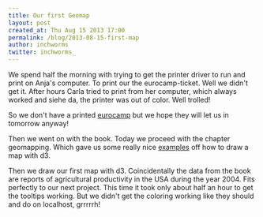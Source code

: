 ```yaml
---
title: Our first Geomap
layout: post
created_at: Thu Aug 15 2013 17:00
permalink: /blog/2013-08-15-first-map
author: inchworms
twitter: inchworms_
---
```


We spend half the morning with trying to get the printer driver to run and print on Anja's computer. To print our the eurocamp-ticket. Well we didn't get it. After hours Carla tried to print from her computer, which always worked and siehe da, the printer was out of color.
Well trolled!

So we don't have a printed [eurocamp](http://2013.eurucamp.org/) but we hope they will let us in tomorrow anyway!

Then we went on with the book. Today we proceed with the chapter geomapping. Which gave us some really nice [examples](http://bl.ocks.org/mbostock/3711652) off how to draw a map with d3.

Then we draw our first map with d3. Coincidentally the data from the book are reports of agricultural productivity in the USA during the year 2004. Fits perfectly to our next project. This time it took only about half an hour to get the tooltips working. But we didn't get the coloring working like they should and do on localhost, grrrrrh!


<div id="geo_mapping_usa" ></div>
<script type="text/javascript">

      //Width and height
      var w = 700;
      var h = 500;

      //Define map projection
      var projection = d3.geo.albersUsa()
                   .translate([w/2, h/2])
                   .scale([700]);

      //Define path generator
      var path = d3.geo.path()
               .projection(projection);

      var div = d3.select("body").append("div")   
          .attr("class", "tooltip_geomapping")               
          .style("opacity", 0);
               
      //Define quantize scale to sort data values into buckets of color
      var color_geo_map = d3.scale.quantize()
                .range(["rgb(237,248,233)","rgb(186,228,179)","rgb(116,196,118)","rgb(49,163,84)","rgb(0,109,44)"]);
                //Colors taken from colorbrewer.js, included in the D3 download

      //Create SVG element
      var svg = d3.select("#geo_mapping_usa")
            .append("svg")
            .attr("width", w)
            .attr("height", h);

      //Load in agriculture data
      d3.csv("../data/us-ag-productivity-2004.csv", function(data) {

        //Set input domain for color scale
        color_geo_map.domain([
          d3.min(data, function(d) { return d.value; }), 
          d3.max(data, function(d) { return d.value; })
        ]);

        //Load in GeoJSON data
        d3.json("../data/us-states.json", function(json) {

          //Merge the ag. data and GeoJSON
          //Loop through once for each ag. data value
          for (var i = 0; i < data.length; i++) {
        
            //Grab state name
            var dataState = data[i].state;
            
            //Grab data value, and convert from string to float
            var dataValue = parseFloat(data[i].value);
        
            //Find the corresponding state inside the GeoJSON
            for (var j = 0; j < json.features.length; j++) {
            
              var jsonState = json.features[j].properties.name;
        
              if (dataState == jsonState) {
            
                //Copy the data value into the JSON
                json.features[j].properties.value = dataValue;
                
                //Stop looking through the JSON
                break;
                
              }
            }   
          }

          //Bind data and create one path per GeoJSON feature
          svg.selectAll("path")
             .data(json.features)
             .enter()
             .append("path")
             .attr("d", path)
             .style("stroke", 'rgb(0,104,55)')
             .style("fill", function(d) {
                //Get data value
                var value = d.properties.value;
                
                if (value) {
                  //If value exists…
                  return color_geo_map(value);
                } else {
                  //If value is undefined…
                  return "#ccc";
                }
              })
             .on("mouseover", function(d) {      
                div
                    .transition()        
                    .duration(200)      
                    .style("opacity", .9);      
                div
                    .html(d.properties.name)
                    .style("left", (d3.event.pageX) + "px")     
                    .style("top", (d3.event.pageY - 28) + "px");    
              })                  
              .on("mouseout", function(d) {       
                div
                  .transition()        
                  .duration(500)      
                . style("opacity", 0);   
             });
      
        });
      
      });
      
    </script>



